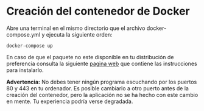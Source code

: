 # Creación del contenedor de Docker

Abre una terminal en el mismo directorio que el archivo docker-compose.yml y ejecuta la siguiente orden:

```shell
docker-compose up
```

En caso de que el paquete no este disponible en tu distribución de preferencia consulta la siguiente [pagina web](https://docs.docker.com/compose/install/) que contiene las instrucciones para instalarlo.



**Advertencia:** No debes tener ningún programa escuchando por los puertos 80 y 443 en tu ordenador. Es posible cambiarlo a otro puerto antes de la creación del contenedor, pero la aplicación no se ha hecho con este cambio en mente. Tu experiencia podría verse degradada.
